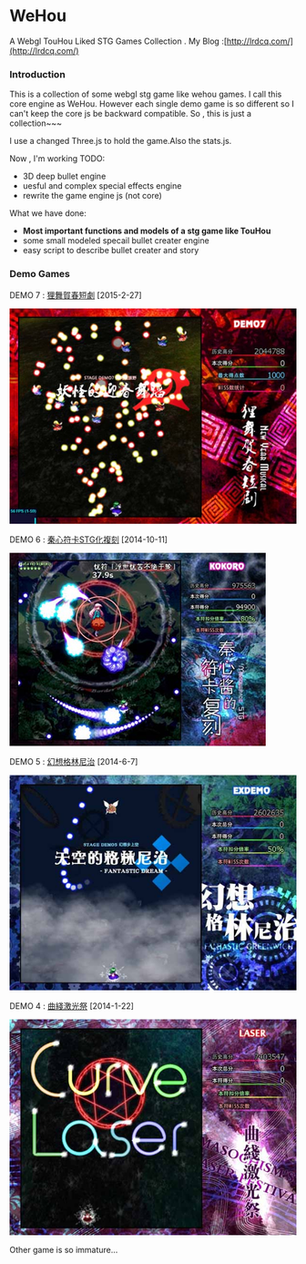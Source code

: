 # WeHou
A Webgl TouHou Liked STG Games Collection . My Blog :[http://lrdcq.com/](http://lrdcq.com/)
### Introduction
This is a collection of some webgl stg game like wehou games. I call this core engine as WeHou. However each single demo game is so different so I can't keep the core js be backward compatible. So , this is just a collection~~~

I use a changed Three.js to hold the game.Also the stats.js.

Now , I'm working TODO:

- 3D deep bullet engine
- uesful and complex special effects engine
- rewrite the game engine js (not core)

What we have done:

- **Most important functions and models of a stg game like TouHou**
- some small modeled specail bullet creater engine
- easy script to describe bullet creater and story

### Demo Games

DEMO 7 : [狸舞賀春短劇](http://demo7.lrd.moe) [2015-2-27] 

![DEMO7](./img/demo7.jpg)

DEMO 6 : [秦心符卡STG化複刻](http://demo6.lrd.moe) [2014-10-11] 

![DEMO6](./img/demo6.jpg)

DEMO 5 : [幻想格林尼治](http://demo5.lrd.moe) [2014-6-7] 

![DEMO5](./img/demo5.jpg)

DEMO 4 : [曲綫激光祭](http://demo4.lrd.moe) [2014-1-22] 

![DEMO4](./img/demo4.jpg)

Other game is so immature...